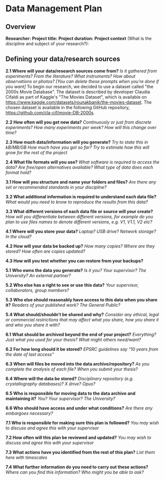 # Data Management Plan

## Overview

**Researcher:** 
**Project title:** 
**Project duration:** 
**Project context** (What is the discipline and subject of your research?):

## Defining your data/research sources

**2.1 Where will your data/research sources come from?**
*Is it gathered from experiments? From the literature?*
*What instruments? How about observations or photos?*
*[You can delete these prompts when you’re done if you want]*
To begin our research, we decided to use a dataset called "the 2000s Movie Database". The dataset is described by developer Claudia Cifaldi as part of Kaggle's "The Movies Dataset", which is available on https://www.kaggle.com/datasets/rounakbanik/the-movies-dataset. The chosen dataset is available in the following GitHub repository, https://github.com/cla-cif/movie-DB-2000s.

**2.2 How often will you get new data?**
*Continuously or just from discrete experiments?*
*How many experiments per week?*
*How will this change over time?*

**2.3 How much data/information will you generate?**
*Try to state this in kB/MB/GB*
*How much have you got so far?*
*Try to estimate how this will grow for the rest of the project*

**2.4 What file formats will you use?**
*What software is required to access the data? Are free/open alternatives available?*
*What type of data does each format hold?*

**3.1 How will you structure and name your folders and files?**
*Are there any set or recommended standards in your discipline?*

**3.2 What additional information is required to understand each data file?**
*What would you need to know to reproduce the results from this data?*

**3.3 What different versions of each data file or source will your create?**
*How will you differentiate between different versions, for example do you plan to use files names to denote different versions, e.g. V1, V1.1, V2 etc?*

**4.1  Where will you store your data?**
*Laptop? USB drive? Network storage? In the cloud?*

**4.2 How will your data be backed up?**
*How many copies?*
*Where are they stored?*
*How often are copies updated?*

**4.3 How will you test whether you can restore from your backups?**

**5.1 Who owns the data you generate?**
*Is it you? Your supervisor? The University? An external partner?*

**5.2 Who else has a right to see or use this data?**
*Your supervisor, collaborators, group members?*

**5.3 Who else should reasonably have access to this data when you share it?**
*Readers of your published work? The General Public?*

**5.4 What should/shouldn’t be shared and why?**
*Consider any ethical, legal or commercial restrictions that may affect what you share, how you share it and who you share it with?*

**6.1 What should be archived beyond the end of your project?**
*Everything? Just what you used for your thesis?*
*What might others need/want?*

**6.2 For how long should it be stored?**
*EPSRC guidelines say “10 years from the date of last access”*

**6.3 When will files be moved into the data archive/repository?**
*As you complete the analysis of each file? When you submit your thesis?*

**6.4 Where will the data be stored?**
*Disciplinary repository (e.g. crystallography databases)? X drive? Opus?*

**6.5 Who is responsible for moving data to the data archive and maintaining it?**
*You? Your supervisor? The University?*

**6.6 Who should have access and under what conditions?**
*Are there any embargoes necessary?*

**7.1 Who is responsible for making sure this plan is followed?**
*You may wish to discuss and agree this with your supervisor*

**7.2 How often will this plan be reviewed and updated?**
*You may wish to discuss and agree this with your supervisor*

**7.3 What actions have you identified from the rest of this plan?**
*List them here with timescales*

**7.4 What further information do you need to carry out these actions?**
*Where can you find this information?*
*Who might you be able to ask?*
